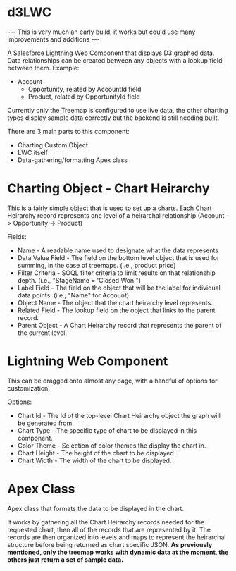 # d3LWC
--- This is very much an early build, it works but could use many improvements and additions ---

A Salesforce Lightning Web Component that displays D3 graphed data. Data relationships can be created between any objects with a lookup field between them.
Example:
* Account
  * Opportunity, related by AccountId field
   * Product, related by OpportunityId field
   
Currently only the Treemap is configured to use live data, the other charting types display sample data correctly but the backend is still needing built. 

There are 3 main parts to this component:
* Charting Custom Object 
* LWC itself
* Data-gathering/formatting Apex class

# Charting Object - Chart Heirarchy

This is a fairly simple object that is used to set up a charts. Each Chart Heirarchy record represents one level of a heirarchal relationship (Account -> Opportunity -> Product)

Fields:
* Name - A readable name used to designate what the data represents
* Data Value Field - The field on the bottom level object that is used for summing, in the case of treemaps. (i.e., product price)
* Filter Criteria - SOQL filter criteria to limit results on that relationship depth. (i.e., "StageName = 'Closed Won'")
* Label Field - The field on the object that will be the label for individual data points. (i.e., "Name" for Account)
* Object Name - The object that the chart heirarchy level represents.
* Related Field - The lookup field on the object that links to the parent record.
* Parent Object - A Chart Heirarchy record that represents the parent of the current level.

# Lightning Web Component

This can be dragged onto almost any page, with a handful of options for customization. 

Options:
* Chart Id - The Id of the top-level Chart Heirarchy object the graph will be generated from.
* Chart Type - The specific type of chart to be displayed in this component. 
* Color Theme - Selection of color themes the display the chart in.
* Chart Height - The height of the chart to be displayed.
* Chart Width - The width of the chart to be displayed.

# Apex Class

Apex class that formats the data to be displayed in the chart. 

It works by gathering all the Chart Heirarchy records needed for the requested chart, then all of the records that are represented by it. 
The records are then organized into levels and maps to represent the heirarchal structure before being returned as chart specific JSON. 
**As previously mentioned, only the treemap works with dynamic data at the moment, the others just return a set of sample data.**
